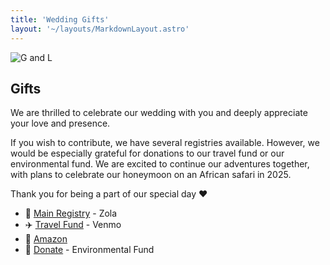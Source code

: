 ```yaml
---
title: 'Wedding Gifts'
layout: '~/layouts/MarkdownLayout.astro'
---
```


![G and L](/assets/gallery/B_gl_love_lock.jpg)

## Gifts

We are thrilled to celebrate our wedding with you and deeply appreciate your love and presence.

If you wish to contribute, we have several registries available. However, we would be especially grateful for donations to our travel fund or our environmental fund. We are excited to continue our adventures together, with plans to celebrate our honeymoon on an African safari in 2025.

Thank you for being a part of our special day ❤️

- 🎁 [Main Registry](https://www.zola.com/registry/leahandgrantseptember30) - Zola
- ✈️ [Travel Fund](https://account.venmo.com/u/GrantBirki) - Venmo
- 🛒 [Amazon](https://www.amazon.com/wedding/grant-birkinbine-leah-caragol--may-2024/registry/11BZEM3G36MR4)
- 🌱 [Donate](https://www.catf.us/) - Environmental Fund
